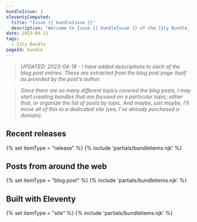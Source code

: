 ```yaml
---
bundleIssue: 3
eleventyComputed:
  title: "Issue {{ bundleIssue }}"
  description: "Welcome to Issue {{ bundleIssue }} of the 11ty Bundle, an occasional bundle of Eleventy releases, blog posts, sites, and resources."
date: 2023-04-11
tags:
  - 11ty Bundle
pageId: bundle
---
```


> _UPDATED: 2023-04-18 - I have added descriptions to each of the blog post entries. These are extracted from the blog post page itself as provided by the post's author._

> _Since there are so many different topics covered the blog posts, I may start creating bundles that are focused on a particular topic; either that, or organize the list of posts by topic. And maybe, just maybe, I'll move all of this to a dedicated site (yes, I've already purchased a domain)._

## Recent releases

{% set itemType = "release" %}
{% include 'partials/bundleitems.njk' %}

## Posts from around the web

{% set itemType = "blog post" %}
{% include 'partials/bundleitems.njk' %}

## Built with Eleventy

{% set itemType = "site" %}
{% include 'partials/bundleitems.njk' %}
